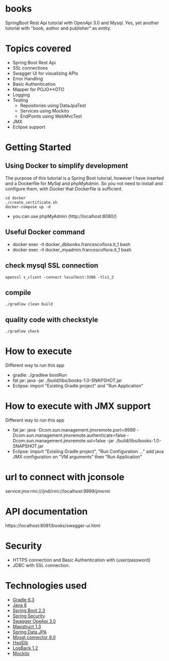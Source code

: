 # books
SpringBoot Rest Api tutorial with OpenApi 3.0 and Mysql.
Yes, yet another tutorial with "book, author and publisher" as entity.

# Topics covered
- Spring Boot Rest Api
- SSL connections
- Swagger UI for visualizing APIs
- Error Handling
- Basic Authentication
- Mapper for POJO<->DTO 
- Logging
- Testing
    - Repositories using DataJpaTest
    - Services using Mockito
    - EndPoints using WebMvcTest
- JMX
- Eclipse support

# Getting Started
## Using Docker to simplify development
The purpose of this tutorial is a Spring Boot tutorial, however I have inserted and a Dockerfile for MySql and phpMyAdmin. So you not need to install and configure them, with Docker that Dockerfile is sufficient.

    cd docker
    ./create_certificate.sh
    docker-compose up -d
 - you can use phpMyAdmin (http://localhost:8080/)

## Useful Docker command

 - docker exec -it docker_dbbooks.francescofiora.it_1 bash
 - docker exec -it docker_myadmin.francescofiora.it_1 bash

## check mysql SSL connection
    openssl s_client -connect localhost:3306 -tls1_2

## compile
    ./gradlew clean build

## quality code with checkstyle
    ./gradlew check

# How to execute
Different way to run this app
- gradle: ./gradlew bootRun
- fat jar: java -jar ./build/libs/books-1.0-SNAPSHOT.jar
- Eclipse: import "Existing Gradle project" and "Run Application"

# How to execute with JMX support
Different way to run this app
- fat jar: java -Dcom.sun.management.jmxremote.port=9999 -Dcom.sun.management.jmxremote.authenticate=false -Dcom.sun.management.jmxremote.ssl=false  -jar ./build/libs/books-1.0-SNAPSHOT.jar
- Eclipse: import "Existing Gradle project", "Run Configuration ..." add java JMX configuration on "VM arguments" then "Run Application"

# url to connect with jconsole
service:jmx:rmi:///jndi/rmi://localhost:9999/jmxrmi


# API documentation
https://localhost:8081/books/swagger-ui.html

# Security
 - HTTPS connection and Basic Authentication with (user/password)
 - JDBC with SSL connection.

# Technologies used
- [Gradle 6.3](https://gradle.org/)
- [Java 8](http://www.oracle.com/technetwork/java/javaee/overview/index.html)
- [Spring Boot 2.3](https://spring.io/projects/spring-boot)
- [Spring Security](https://spring.io/projects/spring-security)
- [Swagger OpeApi 3.0](https://swagger.io/specification/)
- [Mapstruct 1.3](https://mapstruct.org/)
- [Spring Data JPA](https://projects.spring.io/spring-data-jpa)
- [Mysql connector 8.0](https://www.mysql.com/products/connector/)
- [HsqlDb](http://hsqldb.org/)
- [LogBack 1.2](https://logback.qos.ch/)
- [Mockito](https://site.mockito.org/)
